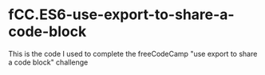 # fCC.ES6-use-export-to-share-a-code-block
This is the code I used to complete the freeCodeCamp "use export to share a code block" challenge
